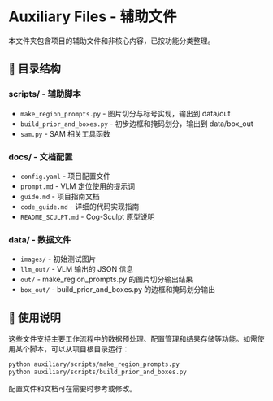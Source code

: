 # Auxiliary Files - 辅助文件

本文件夹包含项目的辅助文件和非核心内容，已按功能分类整理。

## 📁 目录结构

### scripts/ - 辅助脚本
- `make_region_prompts.py` - 图片切分与标号实现，输出到 data/out
- `build_prior_and_boxes.py` - 初步边框和掩码划分，输出到 data/box_out  
- `sam.py` - SAM 相关工具函数

### docs/ - 文档配置
- `config.yaml` - 项目配置文件
- `prompt.md` - VLM 定位使用的提示词
- `guide.md` - 项目指南文档
- `code_guide.md` - 详细的代码实现指南
- `README_SCULPT.md` - Cog-Sculpt 原型说明

### data/ - 数据文件
- `images/` - 初始测试图片
- `llm_out/` - VLM 输出的 JSON 信息  
- `out/` - make_region_prompts.py 的图片切分输出结果
- `box_out/` - build_prior_and_boxes.py 的边框和掩码划分输出

## 🔧 使用说明

这些文件支持主要工作流程中的数据预处理、配置管理和结果存储等功能。如需使用某个脚本，可以从项目根目录运行：

```bash
python auxiliary/scripts/make_region_prompts.py
python auxiliary/scripts/build_prior_and_boxes.py
```

配置文件和文档可在需要时参考或修改。